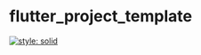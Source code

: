# flutter_project_template

[![style: solid](https://img.shields.io/badge/style-solid-orange)](https://pub.dev/packages/solid_lints)
